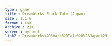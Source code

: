 ```yaml
---
type : game
title : DreamWorks Shark Tale (Japan)
size : 1.1 G
format : iso
archive : zip
server : myrient
link2 : DreamWorks%20Shark%20Tale%20%28Japan%29
---
```

